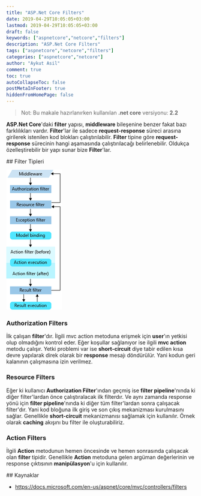 ```yaml
---
title: "ASP.Net Core Filters"
date: 2019-04-29T10:05:05+03:00
lastmod: 2019-04-29T10:05:05+03:00
draft: false
keywords: ["aspnetcore","netcore","filters"]
description: "ASP.Net Core Filters"
tags: ["aspnetcore","netcore","filters"]
categories: ["aspnetcore","netcore"]
author: "Aykut Asil"
comment: true
toc: true
autoCollapseToc: false
postMetaInFooter: true
hiddenFromHomePage: false
---
```


> Not: Bu makale hazırlanırken kullanılan **.net core** versiyonu: **2.2**

**ASP.Net Core**'daki **filter** yapısı, **middleware** bileşenine benzer fakat bazı farklılıkları vardır. **Filter**'lar ile sadece **request-response** süreci arasına girilerek istenilen kod blokları çalıştırılabilir. **Filter** tipine göre **request-response** sürecinin hangi aşamasında çalıştırılacağı belirlenebilir. Oldukça özelleştirebilir bir yapı sunar bize **Filter**'lar.

## Filter Tipleri

![filter-pipeline](/image/filter-pipeline-2.png "Filter Pipeline")

### Authorization Filters

İlk çalışan **filter**'dır. İlgili mvc action metoduna erişmek için **user**'ın yetkisi olup olmadığını kontrol eder. Eğer koşullar sağlanıyor ise ilgili **mvc action** metodu çalışır. Yetki problemi var ise **short-circuit** diye tabir edilen kısa devre yapılarak direk olarak bir **response** mesajı döndürülür. Yani kodun geri kalanının çalışmasına izin verilmez.

### Resource Filters

Eğer ki kullanıcı **Authorization Filter**'ından geçmiş ise **filter pipeline**'nında ki diğer filter'lardan önce çalıştıralacak ilk filterdır. Ve aynı zamanda response yönü için **filter pipeline**'nında ki diğer tüm filter'lardan sonra çalışacak filter'dır. Yani kod bloğuna ilk giriş ve son çıkış mekanizması kurulmasını sağlar. Genellikle **short-circuit** mekanizmanısı sağlamak için kullanılır. Örnek olarak **caching** akışını bu filter ile oluşturabiliriz.

### Action Filters

İlgili **Action** metodunun hemen öncesinde ve hemen sonrasında çalışacak olan **filter** tipidir. Genellikle **Action** metoduna gelen argüman değerlerinin ve response çıktısının **manipülasyon**'u için kullanılır.

## Kaynaklar

- <https://docs.microsoft.com/en-us/aspnet/core/mvc/controllers/filters>
